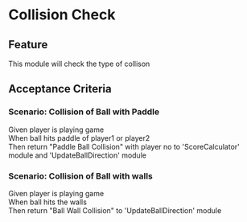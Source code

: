 # Collision Check

## Feature

This module will check the type of collison

## Acceptance Criteria

### Scenario: Collision of Ball with Paddle

Given player is playing game  
When ball hits paddle of player1 or player2  
Then return "Paddle Ball Collision" with player no
to 'ScoreCalculator' module
and 'UpdateBallDirection' module

### Scenario: Collision of Ball with walls

Given player is playing game  
When ball hits the walls   
Then return "Ball Wall Collision" to 'UpdateBallDirection' module

